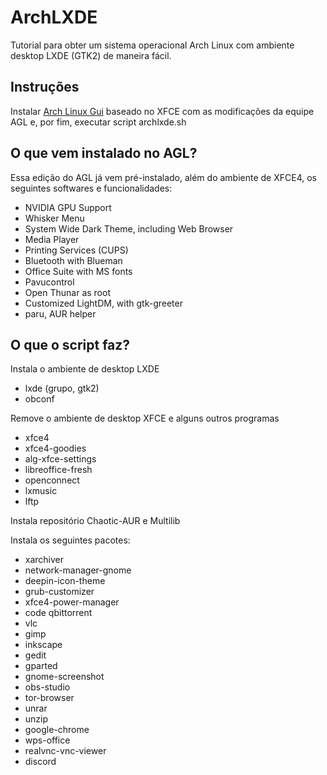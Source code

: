 # ArchLXDE

Tutorial para obter um sistema operacional Arch Linux com ambiente desktop LXDE (GTK2) de maneira fácil.

## Instruções

Instalar [Arch Linux Gui](https://archlinuxgui.in/download.html) baseado no XFCE com as modificações da equipe AGL e, por fim, executar script archlxde.sh

## O que vem instalado no AGL?

Essa edição do AGL já vem pré-instalado, além do ambiente de XFCE4, os seguintes softwares e funcionalidades:
- NVIDIA GPU Support
- Whisker Menu
- System Wide Dark Theme, including Web Browser
- Media Player
- Printing Services (CUPS)
- Bluetooth with Blueman
- Office Suite with MS fonts
- Pavucontrol
- Open Thunar as root
- Customized LightDM, with gtk-greeter
- paru, AUR helper

## O que o script faz?

Instala o ambiente de desktop LXDE
- lxde (grupo, gtk2)
- obconf

Remove o ambiente de desktop XFCE e alguns outros programas
- xfce4
- xfce4-goodies 
- alg-xfce-settings 
- libreoffice-fresh 
- openconnect 
- lxmusic 
- lftp

Instala repositório Chaotic-AUR e Multilib

Instala os seguintes pacotes:
- xarchiver
- network-manager-gnome
- deepin-icon-theme
- grub-customizer
- xfce4-power-manager
- code qbittorrent
- vlc
- gimp
- inkscape
- gedit
- gparted
- gnome-screenshot
- obs-studio
- tor-browser
- unrar
- unzip
- google-chrome
- wps-office
- realvnc-vnc-viewer
- discord 
